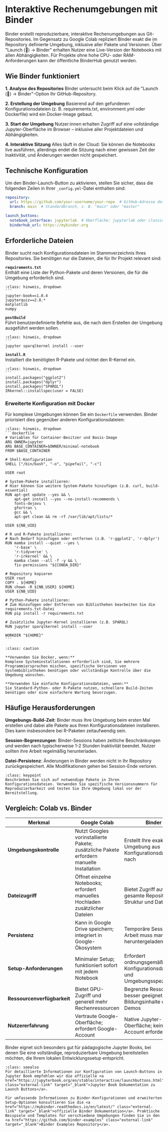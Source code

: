 # Interaktive Rechenumgebungen mit Binder

Binder erstellt reproduzierbare, interaktive Rechenumgebungen aus Git-Repositories. Im Gegensatz zu Google Colab repliziert Binder exakt die im Repository definierte Umgebung, inklusive aller Pakete und Versionen. Über "Launch (🚀) → Binder" erhalten Nutzer eine Live-Version der Notebooks mit allen Abhängigkeiten. Für Projekte ohne hohe CPU- oder RAM-Anforderungen kann der öffentliche BinderHub genutzt werden.

## Wie Binder funktioniert

**1. Analyse des Repositories**
Binder untersucht beim Klick auf die "Launch (🚀) → Binder"-Option Ihr GitHub-Repository.

**2. Erstellung der Umgebung**
Basierend auf den gefundenen Konfigurationsdateien (z. B. requirements.txt, environment.yml oder Dockerfile) wird ein Docker-Image gebaut.

**3. Start der Umgebung**
Nutzer:innen erhalten Zugriff auf eine vollständige Jupyter-Oberfläche im Browser – inklusive aller Projektdateien und Abhängigkeiten.

**4. Interaktive Sitzung**
Alles läuft in der Cloud: Sie können die Notebooks live ausführen, allerdings endet die Sitzung nach einer gewissen Zeit der Inaktivität, und Änderungen werden nicht gespeichert.



## Technische Konfiguration
Um den Binder-Launch-Button zu aktivieren, stellen Sie sicher, dass die folgenden Zeilen in Ihrer `_config.yml`-Datei enthalten sind:

```yaml
repository:
  url: https://github.com/your-username/your-repo  # GitHub-Adresse des Projekts
  branch: main  # Standardbranch, z. B. "main" oder "master"

launch_buttons:
  notebook_interface: jupyterlab  # Oberfläche: jupyterlab oder classic
  binderhub_url: https://mybinder.org
```


## Erforderliche Dateien

Binder sucht nach Konfigurationsdateien im Stammverzeichnis Ihres Repositories. Sie benötigen nur die Dateien, die für Ihr Projekt relevant sind:

**`requirements.txt`**  
 Enthält eine Liste der Python-Pakete und deren Versionen, die für die Umgebung erforderlich sind.  

 ````{admonition} Beispiel: requirements.txt
:class: hinweis, dropdown
```
jupyter-book==1.0.4
jupyterquiz==2.8.*
matplotlib
numpy
````

**`postBuild`**   
 Führt benutzerdefinierte Befehle aus, die nach dem Erstellen der Umgebung ausgeführt werden sollen.  

 ````{admonition} Beispiel: postBuild
:class: hinweis, dropdown
```
jupyter sparqlkernel install --user
````

**`install.R`**  
Installiert die benötigten R-Pakete und richtet den R-Kernel ein.  

````{admonition} Beispiel: install.R
:class: hinweis, dropdown
```
install.packages("ggplot2")
install.packages("dplyr")
install.packages("SPARQL")
IRkernel::installspec(user = FALSE)
````

### Erweiterte Konfiguration mit Docker

Für komplexe Umgebungen können Sie ein `Dockerfile` verwenden. Binder priorisiert dies gegenüber anderen Konfigurationsdateien:

````{admonition} Beispiel: Dockerfile
:class: hinweis, dropdown
```dockerfile
# Variablen für Container-Besitzer und Basis-Image
ARG OWNER=jupyter
ARG BASE_CONTAINER=$OWNER/minimal-notebook
FROM $BASE_CONTAINER

# Shell-Konfiguration
SHELL ["/bin/bash", "-o", "pipefail", "-c"]

USER root

# System-Pakete installieren: 
# Hier können Sie weitere System-Pakete hinzufügen (z.B. curl, build-essential)
RUN apt-get update --yes && \
    apt-get install --yes --no-install-recommends \
    fonts-dejavu \
    gfortran \
    gcc && \
    apt-get clean && rm -rf /var/lib/apt/lists/*

USER ${NB_UID}

# R und R-Pakete installieren: 
# Nach Bedarf hinzufügen oder entfernen (z.B. 'r-ggplot2', 'r-dplyr')
RUN mamba install --quiet --yes \
    'r-base' \
    'r-tidyverse' \
    'r-irkernel' && \
    mamba clean --all -f -y && \
    fix-permissions "${CONDA_DIR}"

# Repository kopieren
USER root
COPY . ${HOME}
RUN chown -R ${NB_USER} ${HOME}
USER ${NB_UID}

# Python-Pakete installieren: 
# Zum Hinzufügen oder Entfernen von Bibliotheken bearbeiten Sie die requirements.txt-Datei
RUN pip install -r requirements.txt

# Zusätzliche Jupyter-Kernel installieren (z.B. SPARQL)
RUN jupyter sparqlkernel install --user

WORKDIR "${HOME}"
```
````

```{admonition} Was sollten Sie verwenden?
:class: caution

**Verwenden Sie Docker, wenn:**
Komplexe Systeminstallationen erforderlich sind, Sie mehrere Programmiersprachen mischen, spezifische Versionen von Systembibliotheken benötigen oder vollständige Kontrolle über die Umgebung wünschen.

**Verwenden Sie einfache Konfigurationsdateien, wenn:**
Sie Standard-Python- oder R-Pakete nutzen, schnellere Build-Zeiten benötigen oder eine einfachere Wartung bevorzugen.
```

## Häufige Herausforderungen

**Umgebungs-Build-Zeit**: Binder muss Ihre Umgebung beim ersten Mal erstellen und dabei alle Pakete aus Ihren Konfigurationsdateien installieren. Dies kann insbesondere bei R-Paketen zeitaufwendig sein.

**Session-Begrenzungen**: Binder-Sessions haben zeitliche Beschränkungen und werden nach typischerweise 1-2 Stunden Inaktivität beendet. Nutzer sollten ihre Arbeit regelmäßig herunterladen.

**Datei-Persistenz**: Änderungen in Binder werden nicht in Ihr Repository zurückgespeichert. Alle Modifikationen gehen bei Session-Ende verloren.

```{admonition} Bewährte Praktiken
:class: keypoint
Beschränken Sie sich auf notwendige Pakete in Ihren Konfigurationsdateien. Verwenden Sie spezifische Versionsnummern für Reproduzierbarkeit und testen Sie Ihre Umgebung lokal vor der Bereitstellung.
```

## Vergleich: Colab vs. Binder

| Merkmal | Google Colab | Binder |
|---------|-------------|---------|
| **Umgebungskontrolle** | Nutzt Googles vorinstallierte Pakete; zusätzliche Pakete erfordern manuelle Installation | Erstellt Ihre exakte Umgebung aus Konfigurationsdateien nach |
| **Dateizugriff** | Öffnet einzelne Notebooks; erfordert manuelles Hochladen zusätzlicher Dateien | Bietet Zugriff auf die gesamte Repository-Struktur und Dateien |
| **Persistenz** | Kann in Google Drive speichern; integriert in Google-Ökosystem | Temporäre Sessions; Arbeit muss manuell heruntergeladen werden |
| **Setup-Anforderungen** | Minimaler Setup; funktioniert sofort mit jedem Notebook | Erfordert ordnungsgemäße Konfigurationsdateien und Umgebungsspezifikation |
| **Ressourcenverfügbarkeit** | Bietet GPU-Zugriff und generell mehr Rechenressourcen | Begrenzte Ressourcen; besser geeignet für Bildungsinhalte und Demos |
| **Nutzererfahrung** | Vertraute Google-Oberfläche; erfordert Google-Account | Native Jupyter-Oberfläche; kein Account erforderlich |

Binder eignet sich besonders gut für pädagogische Jupyter Books, bei denen Sie eine vollständige, reproduzierbare Umgebung bereitstellen möchten, die Ihrem lokalen Entwicklungssetup entspricht.


```{admonition} Zusätzliche Materialien
:class: seealso
Für detaillierte Informationen zur Konfiguration von Launch-Buttons in Jupyter Book empfehlen wir die offizielle <a href="https://jupyterbook.org/en/stable/interactive/launchbuttons.html" class="external-link" target="_blank">Jupyter Book Dokumentation zu Launch Buttons</a>. 

Für umfassende Informationen zu Binder-Konfigurationen und erweiterten Setup-Optionen konsultieren Sie die <a href="https://mybinder.readthedocs.io/en/latest/" class="external-link" target="_blank">offizielle Binder Dokumentation</a>. Praktische Beispiele und Templates für verschiedene Umgebungen finden Sie in den <a href="https://github.com/binder-examples" class="external-link" target="_blank">Binder Examples Repository</a>.

```